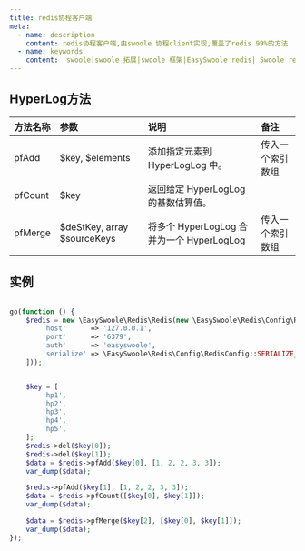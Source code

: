 ```yaml
---
title: redis协程客户端
meta:
  - name: description
    content: redis协程客户端,由swoole 协程client实现,覆盖了redis 99%的方法
  - name: keywords
    content:  swoole|swoole 拓展|swoole 框架|EasySwoole redis| Swoole redis协程客户端|swoole Redis|redis协程
---
```

## HyperLog方法


| 方法名称 | 参数                        | 说明                                    | 备注           |
|:--------|:----------------------------|:----------------------------------------|:---------------|
| pfAdd   | $key, $elements             | 添加指定元素到 HyperLogLog 中。           | 传入一个索引数组 |
| pfCount | $key                        | 返回给定 HyperLogLog 的基数估算值。       |                |
| pfMerge | $deStKey, array $sourceKeys | 将多个 HyperLogLog 合并为一个 HyperLogLog | 传入一个索引数组 |


## 实例
```php

go(function () {
    $redis = new \EasySwoole\Redis\Redis(new \EasySwoole\Redis\Config\RedisConfig([
        'host'      => '127.0.0.1',
        'port'      => '6379',
        'auth'      => 'easyswoole',
        'serialize' => \EasySwoole\Redis\Config\RedisConfig::SERIALIZE_NONE
    ]));;


    $key = [
        'hp1',
        'hp2',
        'hp3',
        'hp4',
        'hp5',
    ];
    $redis->del($key[0]);
    $redis->del($key[1]);
    $data = $redis->pfAdd($key[0], [1, 2, 2, 3, 3]);
    var_dump($data);

    $redis->pfAdd($key[1], [1, 2, 2, 3, 3]);
    $data = $redis->pfCount([$key[0], $key[1]]);
    var_dump($data);

    $data = $redis->pfMerge($key[2], [$key[0], $key[1]]);
    var_dump($data);
});

```
